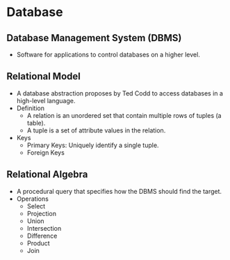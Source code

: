 # Database

## Database Management System (DBMS)
- Software for applications to control databases on a higher level.

## Relational Model
- A database abstraction proposes by Ted Codd to access databases in a high-level language.
- Definition
    - A relation is an unordered set that contain multiple rows of tuples (a table).
    - A tuple is a set of attribute values in the relation.
- Keys
    - Primary Keys: Uniquely identify a single tuple.
    - Foreign Keys

## Relational Algebra
- A procedural query that specifies how the DBMS should find the target.
- Operations
    - Select
    - Projection
    - Union
    - Intersection
    - Difference
    - Product
    - Join
